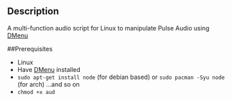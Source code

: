 ## Description
A multi-function audio script for Linux to manipulate Pulse Audio using [DMenu](https://wiki.archlinux.org/index.php/Dmenu)

##Prerequisites
* Linux
* Have [DMenu](https://wiki.archlinux.org/index.php/Dmenu) installed
* `sudo apt-get install node` (for debian based) or `sudo pacman -Syu node` (for arch) ...and so on
* `chmod +x aud`
